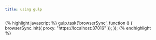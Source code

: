 ```yaml
---
title: using gulp
---
```


{% highlight javascript %}
gulp.task('browserSync', function () {
	browserSync.init({
		proxy: "https://localhost:37016"
	});
});
{% endhighlight %}
 